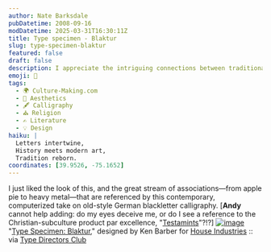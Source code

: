 ```yaml
---
author: Nate Barksdale
pubDatetime: 2008-09-16
modDatetime: 2025-03-31T16:30:11Z
title: Type specimen - Blaktur
slug: type-specimen-blaktur
featured: false
draft: false
description: I appreciate the intriguing connections between traditional calligraphy and contemporary design, highlighted by Ken Barber's "Blaktur."
emoji: 🎨
tags:
  - 🌍 Culture-Making.com
  - 🎨 Aesthetics
  - 🖋️ Calligraphy
  - ⛪ Religion
  - ✍️ Literature
  - 💡 Design
haiku: |
  Letters intertwine,  
  History meets modern art,  
  Tradition reborn.
coordinates: [39.9526, -75.1652]
---
```


I just liked the look of this, and the great stream of associations—from apple pie to heavy metal—that are referenced by this contemporary, computerized take on old-style German blackletter calligraphy. [**Andy** cannot help adding: do my eyes deceive me, or do I see a reference to the Christian-subculture product par excellence, "[Testamints](http://web.archive.org/web/20241001014946/http://www.testamints.net/)"?!?] [![image](http://culture-making.com/media/Blaktur.jpg)](http://www.tdc.org/news/2008Results/Blaktur.html)
"[Type Specimen: Blaktur](https://www.google.com/search?q=%22Type%20Specimen%3A%20Blaktur%22%20tdc.org)," designed by Ken Barber for [House Industries](http://www.houseind.com/) :: via [Type Directors Club](http://web.archive.org/web/20130714035159/http://www.tdc.org:80/news/2008Results/Blaktur.html)
